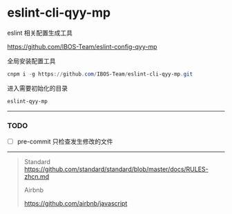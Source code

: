 # eslint-cli-qyy-mp
eslint 相关配置生成工具

https://github.com/IBOS-Team/eslint-config-qyy-mp


全局安装配置工具

```powershell
cnpm i -g https://github.com/IBOS-Team/eslint-cli-qyy-mp.git
```

进入需要初始化的目录

```powershell
eslint-qyy-mp
```
---

### TODO
- [ ] pre-commit 只检查发生修改的文件

---

> Standard
> https://github.com/standard/standard/blob/master/docs/RULES-zhcn.md
>
> Airbnb
>
> https://github.com/airbnb/javascript



